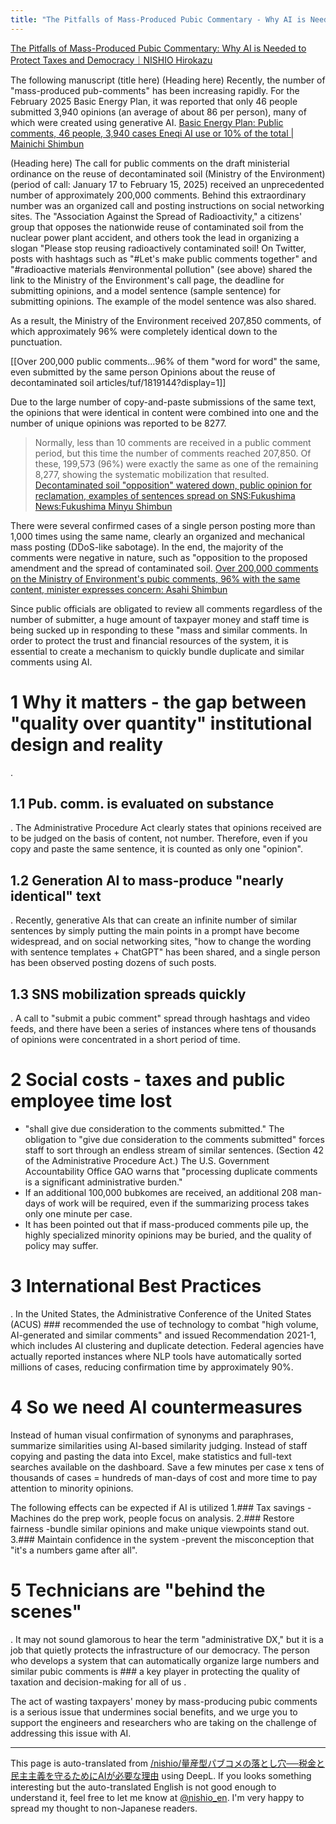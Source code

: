 ```yaml
---
title: "The Pitfalls of Mass-Produced Pubic Commentary - Why AI is Needed to Protect Taxes and Democracy"
---
```


[The Pitfalls of Mass-Produced Pubic Commentary: Why AI is Needed to Protect Taxes and Democracy｜NISHIO Hirokazu](https://note.com/nishiohirokazu/n/nf9df05119d93)


The following manuscript
(title here)
(Heading here)
Recently, the number of "mass-produced pub-comments" has been increasing rapidly. For the February 2025 Basic Energy Plan, it was reported that only 46 people submitted 3,940 opinions (an average of about 86 per person), many of which were created using generative AI.
[Basic Energy Plan: Public comments, 46 people, 3,940 cases Eneqi AI use or 10% of the total | Mainichi Shimbun](https://mainichi.jp/articles/20250220/ddm/008/020/061000c?utm_source=chatgpt.com)

(Heading here)
The call for public comments on the draft ministerial ordinance on the reuse of decontaminated soil (Ministry of the Environment) (period of call: January 17 to February 15, 2025) received an unprecedented number of approximately 200,000 comments. Behind this extraordinary number was an organized call and posting instructions on social networking sites. The "Association Against the Spread of Radioactivity," a citizens' group that opposes the nationwide reuse of contaminated soil from the nuclear power plant accident, and others took the lead in organizing a slogan "Please stop reusing radioactively contaminated soil! On Twitter, posts with hashtags such as "#Let's make public comments together" and "#radioactive materials #environmental pollution" (see above) shared the link to the Ministry of the Environment's call page, the deadline for submitting opinions, and a model sentence (sample sentence) for submitting opinions. The example of the model sentence was also shared.

As a result, the Ministry of the Environment received 207,850 comments, of which approximately 96% were completely identical down to the punctuation.

[[Over 200,000 public comments...96% of them "word for word" the same, even submitted by the same person Opinions about the reuse of decontaminated soil articles/tuf/1819144?display=1]]

Due to the large number of copy-and-paste submissions of the same text, the opinions that were identical in content were combined into one and the number of unique opinions was reported to be 8277.

> Normally, less than 10 comments are received in a public comment period, but this time the number of comments reached 207,850. Of these, 199,573 (96%) were exactly the same as one of the remaining 8,277, showing the systematic mobilization that resulted.
[Decontaminated soil "opposition" watered down, public opinion for reclamation, examples of sentences spread on SNS:Fukushima News:Fukushima Minyu Shimbun](https://www.minyu-net.com/news/detail/2025041207293335183)

There were several confirmed cases of a single person posting more than 1,000 times using the same name, clearly an organized and mechanical mass posting (DDoS-like sabotage). In the end, the majority of the comments were negative in nature, such as "opposition to the proposed amendment and the spread of contaminated soil.
[Over 200,000 comments on the Ministry of Environment's pubic comments, 96% with the same content, minister expresses concern: Asahi Shimbun](https://www.asahi.com/articles/AST3X2V1FT3XULBH001M.html)

Since public officials are obligated to review all comments regardless of the number of submitter, a huge amount of taxpayer money and staff time is being sucked up in responding to these "mass and similar comments. In order to protect the trust and financial resources of the system, it is essential to create a mechanism to quickly bundle duplicate and similar comments using AI.

# 1 Why it matters - the gap between "quality over quantity" institutional design and reality
.
## 1.1 Pub. comm. is evaluated on substance
.
The Administrative Procedure Act clearly states that opinions received are to be judged on the basis of content, not number. Therefore, even if you copy and paste the same sentence, it is counted as only one "opinion".

## 1.2 Generation AI to mass-produce "nearly identical" text
.
Recently, generative AIs that can create an infinite number of similar sentences by simply putting the main points in a prompt have become widespread, and on social networking sites, "how to change the wording with sentence templates + ChatGPT" has been shared, and a single person has been observed posting dozens of such posts.

## 1.3 SNS mobilization spreads quickly
.
A call to "submit a pubic comment" spread through hashtags and video feeds, and there have been a series of instances where tens of thousands of opinions were concentrated in a short period of time.

# 2 Social costs - taxes and public employee time lost
- "shall give due consideration to the comments submitted." The obligation to "give due consideration to the comments submitted" forces staff to sort through an endless stream of similar sentences. (Section 42 of the Administrative Procedure Act.) The U.S. Government Accountability Office GAO warns that "processing duplicate comments is a significant administrative burden."
- If an additional 100,000 bubkomes are received, an additional 208 man-days of work will be required, even if the summarizing process takes only one minute per case.
- It has been pointed out that if mass-produced comments pile up, the highly specialized minority opinions may be buried, and the quality of policy may suffer.

# 3 International Best Practices
.
In the United States, the Administrative Conference of the United States (ACUS) ### recommended the use of technology to combat "high volume, AI-generated and similar comments"
 and issued Recommendation 2021-1, which includes AI clustering and duplicate detection. Federal agencies have actually reported instances where NLP tools have automatically sorted millions of cases, reducing confirmation time by approximately 90%.


# 4 So we need AI countermeasures

Instead of human visual confirmation of synonyms and paraphrases, summarize similarities using AI-based similarity judging.
Instead of staff copying and pasting the data into Excel, make statistics and full-text searches available on the dashboard.
Save a few minutes per case x tens of thousands of cases = hundreds of man-days of cost and more time to pay attention to minority opinions.

The following effects can be expected if AI is utilized
1.### Tax savings
-Machines do the prep work, people focus on analysis.
2.### Restore fairness
-bundle similar opinions and make unique viewpoints stand out.
3.### Maintain confidence in the system
-prevent the misconception that "it's a numbers game after all".


# 5 Technicians are "behind the scenes"
.
It may not sound glamorous to hear the term "administrative DX," but it is a job that quietly protects the infrastructure of our democracy. The person who develops a system that can automatically organize large numbers and similar pubic comments is ### a key player in protecting the quality of taxation and decision-making for all of us
.

The act of wasting taxpayers' money by mass-producing pubic comments is a serious issue that undermines social benefits, and we urge you to support the engineers and researchers who are taking on the challenge of addressing this issue with AI.

---
This page is auto-translated from [/nishio/量産型パブコメの落とし穴──税金と民主主義を守るためにAIが必要な理由](https://scrapbox.io/nishio/量産型パブコメの落とし穴──税金と民主主義を守るためにAIが必要な理由) using DeepL. If you looks something interesting but the auto-translated English is not good enough to understand it, feel free to let me know at [@nishio_en](https://twitter.com/nishio_en). I'm very happy to spread my thought to non-Japanese readers.